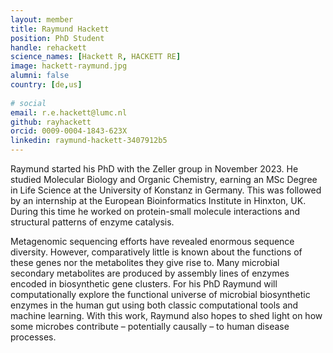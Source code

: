 ```yaml
---                                                                                                                                                                                                 
layout: member
title: Raymund Hackett
position: PhD Student
handle: rehackett
science_names: [Hackett R, HACKETT RE] 
image: hackett-raymund.jpg
alumni: false
country: [de,us]
 
# social
email: r.e.hackett@lumc.nl
github: rayhackett
orcid: 0009-0004-1843-623X
linkedin: raymund-hackett-3407912b5
---
```


Raymund started his PhD with the Zeller group in November 2023. He studied Molecular Biology and Organic Chemistry, earning an MSc Degree in Life Science at the University of Konstanz in Germany. This was followed by an internship at the European Bioinformatics Institute in Hinxton, UK. During this time he worked on protein-small molecule interactions and structural patterns of enzyme catalysis.  

Metagenomic sequencing efforts have revealed enormous sequence diversity. However, comparatively little is known about the functions of these genes nor the metabolites they give rise to. Many microbial secondary metabolites are produced by assembly lines of enzymes encoded in biosynthetic gene clusters. For his PhD Raymund will computationally explore the functional universe of microbial biosynthetic enzymes in the human gut using both classic computational tools and machine learning. With this work, Raymund also hopes to shed light on how some microbes contribute – potentially causally – to human disease processes.  
